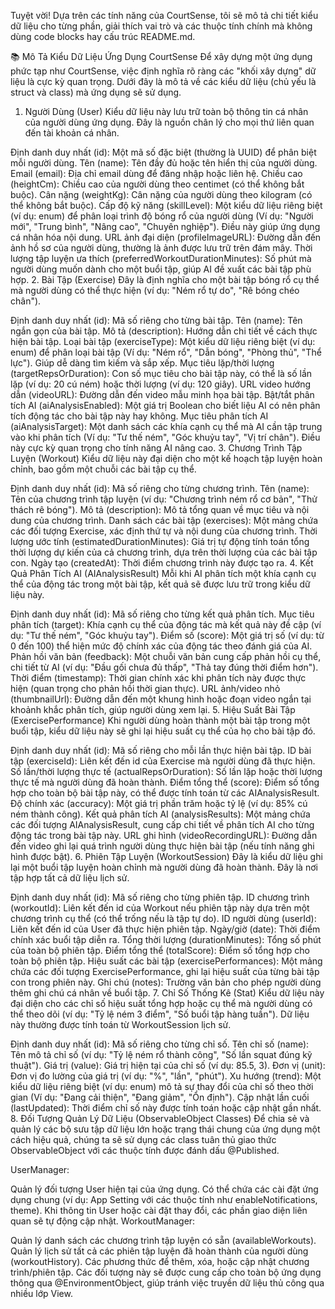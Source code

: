 Tuyệt vời! Dựa trên các tính năng của CourtSense, tôi sẽ mô tả chi tiết kiểu dữ liệu cho từng phần, giải thích vai trò và các thuộc tính chính mà không dùng code blocks hay cấu trúc README.md.

📚 Mô Tả Kiểu Dữ Liệu Ứng Dụng CourtSense
Để xây dựng một ứng dụng phức tạp như CourtSense, việc định nghĩa rõ ràng các "khối xây dựng" dữ liệu là cực kỳ quan trọng. Dưới đây là mô tả về các kiểu dữ liệu (chủ yếu là struct và class) mà ứng dụng sẽ sử dụng.

1. Người Dùng (User)
Kiểu dữ liệu này lưu trữ toàn bộ thông tin cá nhân của người dùng ứng dụng. Đây là nguồn chân lý cho mọi thứ liên quan đến tài khoản cá nhân.

Định danh duy nhất (id): Một mã số đặc biệt (thường là UUID) để phân biệt mỗi người dùng.
Tên (name): Tên đầy đủ hoặc tên hiển thị của người dùng.
Email (email): Địa chỉ email dùng để đăng nhập hoặc liên hệ.
Chiều cao (heightCm): Chiều cao của người dùng theo centimet (có thể không bắt buộc).
Cân nặng (weightKg): Cân nặng của người dùng theo kilogram (có thể không bắt buộc).
Cấp độ kỹ năng (skillLevel): Một kiểu dữ liệu riêng biệt (ví dụ: enum) để phân loại trình độ bóng rổ của người dùng (Ví dụ: "Người mới", "Trung bình", "Nâng cao", "Chuyên nghiệp"). Điều này giúp ứng dụng cá nhân hóa nội dung.
URL ảnh đại diện (profileImageURL): Đường dẫn đến ảnh hồ sơ của người dùng, thường là ảnh được lưu trữ trên đám mây.
Thời lượng tập luyện ưa thích (preferredWorkoutDurationMinutes): Số phút mà người dùng muốn dành cho một buổi tập, giúp AI đề xuất các bài tập phù hợp.
2. Bài Tập (Exercise)
Đây là định nghĩa cho một bài tập bóng rổ cụ thể mà người dùng có thể thực hiện (ví dụ: "Ném rổ tự do", "Rê bóng chéo chân").

Định danh duy nhất (id): Mã số riêng cho từng bài tập.
Tên (name): Tên ngắn gọn của bài tập.
Mô tả (description): Hướng dẫn chi tiết về cách thực hiện bài tập.
Loại bài tập (exerciseType): Một kiểu dữ liệu riêng biệt (ví dụ: enum) để phân loại bài tập (Ví dụ: "Ném rổ", "Dẫn bóng", "Phòng thủ", "Thể lực"). Giúp dễ dàng tìm kiếm và sắp xếp.
Mục tiêu lặp/thời lượng (targetRepsOrDuration): Con số mục tiêu cho bài tập này, có thể là số lần lặp (ví dụ: 20 cú ném) hoặc thời lượng (ví dụ: 120 giây).
URL video hướng dẫn (videoURL): Đường dẫn đến video mẫu minh họa bài tập.
Bật/tắt phân tích AI (aiAnalysisEnabled): Một giá trị Boolean cho biết liệu AI có nên phân tích động tác cho bài tập này hay không.
Mục tiêu phân tích AI (aiAnalysisTarget): Một danh sách các khía cạnh cụ thể mà AI cần tập trung vào khi phân tích (Ví dụ: "Tư thế ném", "Góc khuỷu tay", "Vị trí chân"). Điều này cực kỳ quan trọng cho tính năng AI nâng cao.
3. Chương Trình Tập Luyện (Workout)
Kiểu dữ liệu này đại diện cho một kế hoạch tập luyện hoàn chỉnh, bao gồm một chuỗi các bài tập cụ thể.

Định danh duy nhất (id): Mã số riêng cho từng chương trình.
Tên (name): Tên của chương trình tập luyện (ví dụ: "Chương trình ném rổ cơ bản", "Thử thách rê bóng").
Mô tả (description): Mô tả tổng quan về mục tiêu và nội dung của chương trình.
Danh sách các bài tập (exercises): Một mảng chứa các đối tượng Exercise, xác định thứ tự và nội dung của chương trình.
Thời lượng ước tính (estimatedDurationMinutes): Giá trị tự động tính toán tổng thời lượng dự kiến của cả chương trình, dựa trên thời lượng của các bài tập con.
Ngày tạo (createdAt): Thời điểm chương trình này được tạo ra.
4. Kết Quả Phân Tích AI (AIAnalysisResult)
Mỗi khi AI phân tích một khía cạnh cụ thể của động tác trong một bài tập, kết quả sẽ được lưu trữ trong kiểu dữ liệu này.

Định danh duy nhất (id): Mã số riêng cho từng kết quả phân tích.
Mục tiêu phân tích (target): Khía cạnh cụ thể của động tác mà kết quả này đề cập (ví dụ: "Tư thế ném", "Góc khuỷu tay").
Điểm số (score): Một giá trị số (ví dụ: từ 0 đến 100) thể hiện mức độ chính xác của động tác theo đánh giá của AI.
Phản hồi văn bản (feedback): Một chuỗi văn bản cung cấp phản hồi cụ thể, chi tiết từ AI (ví dụ: "Đầu gối chưa đủ thấp", "Thả tay đúng thời điểm hơn").
Thời điểm (timestamp): Thời gian chính xác khi phân tích này được thực hiện (quan trọng cho phản hồi thời gian thực).
URL ảnh/video nhỏ (thumbnailUrl): Đường dẫn đến một khung hình hoặc đoạn video ngắn tại khoảnh khắc phân tích, giúp người dùng xem lại.
5. Hiệu Suất Bài Tập (ExercisePerformance)
Khi người dùng hoàn thành một bài tập trong một buổi tập, kiểu dữ liệu này sẽ ghi lại hiệu suất cụ thể của họ cho bài tập đó.

Định danh duy nhất (id): Mã số riêng cho mỗi lần thực hiện bài tập.
ID bài tập (exerciseId): Liên kết đến id của Exercise mà người dùng đã thực hiện.
Số lần/thời lượng thực tế (actualRepsOrDuration): Số lần lặp hoặc thời lượng thực tế mà người dùng đã hoàn thành.
Điểm tổng thể (score): Điểm số tổng hợp cho toàn bộ bài tập này, có thể được tính toán từ các AIAnalysisResult.
Độ chính xác (accuracy): Một giá trị phần trăm hoặc tỷ lệ (ví dụ: 85% cú ném thành công).
Kết quả phân tích AI (analysisResults): Một mảng chứa các đối tượng AIAnalysisResult, cung cấp chi tiết về phân tích AI cho từng động tác trong bài tập này.
URL ghi hình (videoRecordingURL): Đường dẫn đến video ghi lại quá trình người dùng thực hiện bài tập (nếu tính năng ghi hình được bật).
6. Phiên Tập Luyện (WorkoutSession)
Đây là kiểu dữ liệu ghi lại một buổi tập luyện hoàn chỉnh mà người dùng đã hoàn thành. Đây là nơi tập hợp tất cả dữ liệu lịch sử.

Định danh duy nhất (id): Mã số riêng cho từng phiên tập.
ID chương trình (workoutId): Liên kết đến id của Workout nếu phiên tập này dựa trên một chương trình cụ thể (có thể trống nếu là tập tự do).
ID người dùng (userId): Liên kết đến id của User đã thực hiện phiên tập.
Ngày/giờ (date): Thời điểm chính xác buổi tập diễn ra.
Tổng thời lượng (durationMinutes): Tổng số phút của toàn bộ phiên tập.
Điểm tổng thể (totalScore): Điểm số tổng hợp cho toàn bộ phiên tập.
Hiệu suất các bài tập (exercisePerformances): Một mảng chứa các đối tượng ExercisePerformance, ghi lại hiệu suất của từng bài tập con trong phiên này.
Ghi chú (notes): Trường văn bản cho phép người dùng thêm ghi chú cá nhân về buổi tập.
7. Chỉ Số Thống Kê (Stat)
Kiểu dữ liệu này đại diện cho các chỉ số hiệu suất tổng hợp hoặc cụ thể mà người dùng có thể theo dõi (ví dụ: "Tỷ lệ ném 3 điểm", "Số buổi tập hàng tuần"). Dữ liệu này thường được tính toán từ WorkoutSession lịch sử.

Định danh duy nhất (id): Mã số riêng cho từng chỉ số.
Tên chỉ số (name): Tên mô tả chỉ số (ví dụ: "Tỷ lệ ném rổ thành công", "Số lần squat đúng kỹ thuật").
Giá trị (value): Giá trị hiện tại của chỉ số (ví dụ: 85.5, 3).
Đơn vị (unit): Đơn vị đo lường của giá trị (ví dụ: "%", "lần", "phút").
Xu hướng (trend): Một kiểu dữ liệu riêng biệt (ví dụ: enum) mô tả sự thay đổi của chỉ số theo thời gian (Ví dụ: "Đang cải thiện", "Đang giảm", "Ổn định").
Cập nhật lần cuối (lastUpdated): Thời điểm chỉ số này được tính toán hoặc cập nhật gần nhất.
8. Đối Tượng Quản Lý Dữ Liệu (ObservableObject Classes)
Để chia sẻ và quản lý các bộ sưu tập dữ liệu lớn hoặc trạng thái chung của ứng dụng một cách hiệu quả, chúng ta sẽ sử dụng các class tuân thủ giao thức ObservableObject với các thuộc tính được đánh dấu @Published.

UserManager:

Quản lý đối tượng User hiện tại của ứng dụng.
Có thể chứa các cài đặt ứng dụng chung (ví dụ: App Setting với các thuộc tính như enableNotifications, theme).
Khi thông tin User hoặc cài đặt thay đổi, các phần giao diện liên quan sẽ tự động cập nhật.
WorkoutManager:

Quản lý danh sách các chương trình tập luyện có sẵn (availableWorkouts).
Quản lý lịch sử tất cả các phiên tập luyện đã hoàn thành của người dùng (workoutHistory).
Các phương thức để thêm, xóa, hoặc cập nhật chương trình/phiên tập.
Các đối tượng này sẽ được cung cấp cho toàn bộ ứng dụng thông qua @EnvironmentObject, giúp tránh việc truyền dữ liệu thủ công qua nhiều lớp View.
